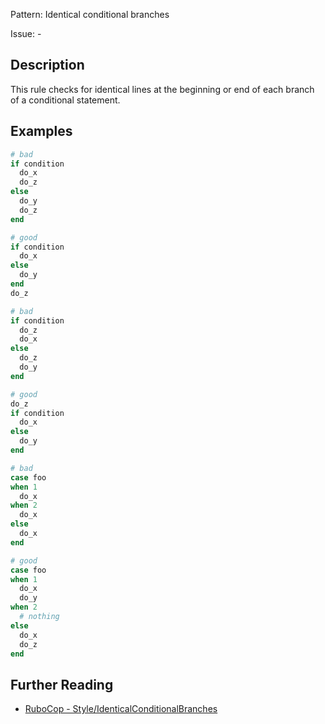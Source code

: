Pattern: Identical conditional branches

Issue: -

## Description

This rule checks for identical lines at the beginning or end of each branch of a conditional statement.

## Examples

```ruby
# bad
if condition
  do_x
  do_z
else
  do_y
  do_z
end

# good
if condition
  do_x
else
  do_y
end
do_z

# bad
if condition
  do_z
  do_x
else
  do_z
  do_y
end

# good
do_z
if condition
  do_x
else
  do_y
end

# bad
case foo
when 1
  do_x
when 2
  do_x
else
  do_x
end

# good
case foo
when 1
  do_x
  do_y
when 2
  # nothing
else
  do_x
  do_z
end
```

## Further Reading

* [RuboCop - Style/IdenticalConditionalBranches](https://rubocop.readthedocs.io/en/latest/cops_style/#styleidenticalconditionalbranches)
